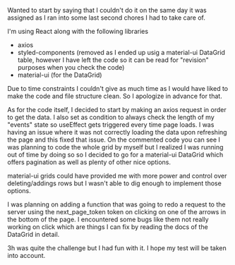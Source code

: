 Wanted to start by saying that I couldn't do it on the same day it was assigned as I ran into some last second
chores I had to take care of.

I'm using React along with the following libraries
- axios
- styled-components (removed as I ended up usig a material-ui DataGrid table, however I have left the code so it can be
                    read for "revision" purposes when you check the code)
- material-ui (for the DataGrid)

Due to time constraints I couldn't give as much time as I would have liked to make the code and file structure clean. So I 
apologize in advance for that.

As for the code itself, I decided to start by making an axios request in order to get the data. I also set as condition
to always check the length of my "events" state so useEffect gets triggered every time page loads. I was having an issue where
it was not correctly loading the data upon refreshing the page and this fixed that issue. On the commented code you can see I was
planning to code the whole grid by myself but I realized I was running out of time by doing so so I decided to go for a material-ui
DataGrid which offers pagination as well as plenty of other nice options.

material-ui grids could have provided me with more power and control over deleting/addings rows but I wasn't able to dig enough 
to implement those options. 

I was planning on adding a function that was going to redo a request to the server using the next_page_token token on clicking on 
one of the arrows in the bottom of the page. I encountered some bugs like them not really working on click which are things
I can fix by reading the docs of the DataGrid in detail.

3h was quite the challenge but I had fun with it. I hope my test will be taken into account.